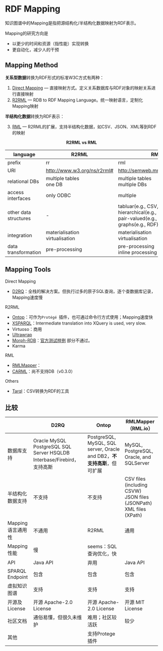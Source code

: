 # RDF Mapping

知识图谱中的Mapping是指把源结构化/半结构化数据映射为RDF表示。

Mapping的研究方向是

- 以更少的时间和资源（指性能）实现转换
- 更自动化，减少人的干预



## Mapping Method

**关系型数据**转换为RDF形式的标准W3C方式有两种：

1. [Direct Mapping](https://www.w3.org/TR/rdb-direct-mapping/) — 直接映射方式。定义关系数据库与RDF对象的映射关系进行直接映射
2. [R2RML](https://www.w3.org/TR/r2rml/) — RDB to RDF Mapping Language。统一映射语言，定制化Mapping映射

**半结构化数据**转换为RDF表示：

3. [RML](https://www.w3.org/TR/csv2rdf/) — R2RML的扩展，支持半结构化数据，如CSV、JSON、XML等到RDF的映射

<center><b>R2RML vs RML</b></center>

| language              | R2RML                             | RML                                                          |
| --------------------- | --------------------------------- | ------------------------------------------------------------ |
| prefix                | rr                                | rml                                                          |
| URI                   | http://www.w3.org/ns/r2rml#       | http://semweb.mmlab.be/ns/rml#                               |
| relational DBs        | multiple tables<br>one DB         | multiple tables<br/>multiple DBs                             |
| access interfaces     | only ODBC                         | multiple                                                     |
| other data structures | -                                 | tabluar(e.g., CSV, TSV, XLS)<br>hierarchical(e.g., XML, JSON)<br>pair-valued(e.g., wikitext)<br>graphs(e.g., RDF), etc. |
| integration           | materialisation<br>virtualisation | materialisation<br/>virtualisation                           |
| data transformation   | pre-processing                    | pre-processing<br>inline processing                          |



## Mapping Tools

Direct Mapping

- [D2RQ](http://d2rq.org/)：全栈的解决方案。但执行过多的原子SQL查询，逐个查数据库记录，Mapping速度慢

R2RML

- [Ontop](https://ontop-vkg.org/)：可作为`Protégé `插件，也可通过命令行方式使用；Mapping速度快
- [XSPARQL]([http://xsparql.deri.org](http://xsparql.deri.org/))：Intermediate translation into XQuery is used, very slow.
- Virtuoso：商用
- [Ultrawrap](http://www.capsenta.com/)
- [Morph-RDB](https://github.com/jpcik/morph)：[官方测试样例](https://www.w3.org/TR/2012/NOTE-rdb2rdf-implementations-20120814/) 部分不通过。
- Karma

RML

- [RMLMapper](https://github.com/RMLio/rmlmapper-java)：
- [CARML](https://github.com/carml/carml)：尚不支持DB（v0.3.0）

Others

- [Tarql](https://tarql.github.io/)：CSV转换为RDF的工具



## 比较

|                   | D2RQ                                                         | Ontop                                                        | RMLMapper（RML.io）                                          |
| ----------------- | ------------------------------------------------------------ | ------------------------------------------------------------ | ------------------------------------------------------------ |
| 数据库支持        | Oracle MySQL PostgreSQL SQL Server HSQLDB Interbase/Firebird，支持高斯 | PostgreSQL, MySQL, SQL server, Oracle and DB2，**不支持高斯**，但可扩展 | MySQL, PostgreSQL, Oracle, and SQLServer                     |
| 半结构化数据支持  | 不支持                                                       | 不支持                                                       | CSV files (including CSVW)<br>JSON files (JSONPath)<br>XML files (XPath) |
| Mapping语言通用性 | 不通用                                                       | R2RML                                                        | 通用                                                         |
| Mapping性能       | 慢                                                           | seems：SQL查询优化，快                                       |                                                              |
| API               | Java API                                                     | 弃用                                                         | Java API                                                     |
| SPARQL Endpoint   | 包含                                                         | 包含                                                         | 包含                                                         |
| 虚拟知识图谱      | 支持                                                         | 支持                                                         | 支持                                                         |
| 开源及License     | 开源 Apache-2.0 License                                      | 开源 Apache-2.0 License                                      | 开源 MIT License                                             |
| 社区文档          | 通俗易懂，但很久未维护                                       | 难用；社区较活跃                                             | 较少                                                         |
| 其他              |                                                              | 支持Protege插件                                              |                                                              |



